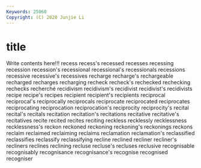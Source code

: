 ```yaml
---
Keywords: 25060
Copyright: (C) 2020 Junjie Li
---
```


# title

Write contents here!!!
recess 
recess's 
recessed 
recesses
recessing 
recession 
recession's 
recessional 
recessional's 
recessionals 
recessions 
recessive 
recessive's 
recessives
recharge 
recharge's 
rechargeable 
recharged 
recharges 
recharging 
recheck 
recheck's 
rechecked 
rechecking
rechecks 
recherché 
recidivism 
recidivism's 
recidivist 
recidivist's 
recidivists 
recipe 
recipe's 
recipes
recipient 
recipient's 
recipients 
reciprocal 
reciprocal's 
reciprocally 
reciprocals 
reciprocate 
reciprocated 
reciprocates
reciprocating 
reciprocation 
reciprocation's 
reciprocity 
reciprocity's 
recital 
recital's 
recitals 
recitation 
recitation's
recitations 
recitative 
recitative's 
recitatives 
recite 
recited 
recites 
reciting 
reckless 
recklessly
recklessness 
recklessness's 
reckon 
reckoned 
reckoning 
reckoning's 
reckonings 
reckons 
reclaim 
reclaimed
reclaiming 
reclaims 
reclamation 
reclamation's 
reclassified 
reclassifies 
reclassify 
reclassifying 
recline 
reclined
recliner 
recliner's 
recliners 
reclines 
reclining 
recluse 
recluse's 
recluses 
reclusive 
recognisable
recognisably 
recognisance 
recognisance's 
recognise 
recognised 
recogniser 
